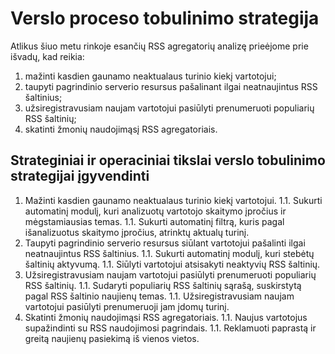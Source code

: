 ﻿# Verslo proceso tobulinimo strategija

Atlikus šiuo metu rinkoje esančių RSS agregatorių analizę prieėjome prie išvadų, kad reikia:

1. mažinti kasdien gaunamo neaktualaus turinio kiekį vartotojui;
1. taupyti pagrindinio serverio resursus pašalinant ilgai neatnaujintus RSS šaltinius;
1. užsiregistravusiam naujam vartotojui pasiūlyti prenumeruoti populiarių RSS šaltinių;
1. skatinti žmonių naudojimąsį RSS agregatoriais.

## Strateginiai ir operaciniai tikslai verslo tobulinimo strategijai įgyvendinti

1. Mažinti kasdien gaunamo neaktualaus turinio kiekį vartotojui.
	1.1. Sukurti automatinį modulį, kuri analizuotų vartotojo skaitymo įpročius ir mėgstamiausias temas.
	1.1. Sukurti automatinį filtrą, kuris pagal išanalizuotus skaitymo įpročius, atrinktų aktualų turinį. 
1. Taupyti pagrindinio serverio resursus siūlant vartotojui pašalinti ilgai neatnaujintus RSS šaltinius.
	1.1. Sukurti automatinį modulį, kuri stebėtų šaltinių aktyvumą.
	1.1. Siūlyti vartotojui atsisakyti neaktyvių RSS šaltinių.
1. Užsiregistravusiam naujam vartotojui pasiūlyti prenumeruoti populiarių RSS šaltinių.
	1.1. Sudaryti populiarių RSS šaltinių sąrašą, suskirstytą pagal RSS šaltinio naujienų temas.
	1.1. Užsiregistravusiam naujam vartotojui pasiūlyti prenumeruoji jam įdomų turinį.
1. Skatinti žmonių naudojimąsi RSS agregatoriais.
	1.1. Naujus vartotojus supažindinti su RSS naudojimosi pagrindais.
	1.1. Reklamuoti paprastą ir greitą naujienų pasiekimą iš vienos vietos.